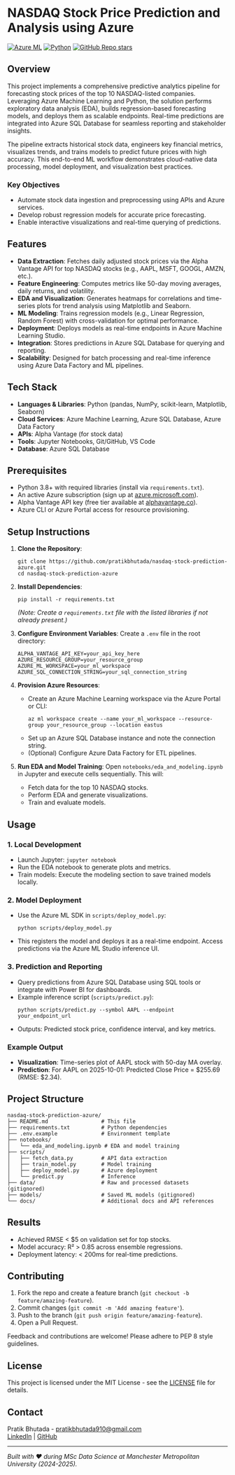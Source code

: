 # NASDAQ Stock Price Prediction and Analysis using Azure

[![Azure ML](https://img.shields.io/badge/Azure%20ML-0078D4?style=for-the-badge&logo=azure&logoColor=white)](https://azure.microsoft.com/en-us/products/machine-learning/)
[![Python](https://img.shields.io/badge/Python-3776AB?style=for-the-badge&logo=python&logoColor=white)](https://www.python.org/)
[![GitHub Repo stars](https://img.shields.io/github/stars/pratikbhutada/nasdaq-stock-prediction-azure?style=for-the-badge&logo=github&logoColor=white)](https://github.com/pratikbhutada/nasdaq-stock-prediction-azure)

## Overview

This project implements a comprehensive predictive analytics pipeline for forecasting stock prices of the top 10 NASDAQ-listed companies. Leveraging Azure Machine Learning and Python, the solution performs exploratory data analysis (EDA), builds regression-based forecasting models, and deploys them as scalable endpoints. Real-time predictions are integrated into Azure SQL Database for seamless reporting and stakeholder insights.

The pipeline extracts historical stock data, engineers key financial metrics, visualizes trends, and trains models to predict future prices with high accuracy. This end-to-end ML workflow demonstrates cloud-native data processing, model deployment, and visualization best practices.

### Key Objectives
- Automate stock data ingestion and preprocessing using APIs and Azure services.
- Develop robust regression models for accurate price forecasting.
- Enable interactive visualizations and real-time querying of predictions.

## Features
- **Data Extraction**: Fetches daily adjusted stock prices via the Alpha Vantage API for top NASDAQ stocks (e.g., AAPL, MSFT, GOOGL, AMZN, etc.).
- **Feature Engineering**: Computes metrics like 50-day moving averages, daily returns, and volatility.
- **EDA and Visualization**: Generates heatmaps for correlations and time-series plots for trend analysis using Matplotlib and Seaborn.
- **ML Modeling**: Trains regression models (e.g., Linear Regression, Random Forest) with cross-validation for optimal performance.
- **Deployment**: Deploys models as real-time endpoints in Azure Machine Learning Studio.
- **Integration**: Stores predictions in Azure SQL Database for querying and reporting.
- **Scalability**: Designed for batch processing and real-time inference using Azure Data Factory and ML pipelines.

## Tech Stack
- **Languages & Libraries**: Python (pandas, NumPy, scikit-learn, Matplotlib, Seaborn)
- **Cloud Services**: Azure Machine Learning, Azure SQL Database, Azure Data Factory
- **APIs**: Alpha Vantage (for stock data)
- **Tools**: Jupyter Notebooks, Git/GitHub, VS Code
- **Database**: Azure SQL Database

## Prerequisites
- Python 3.8+ with required libraries (install via `requirements.txt`).
- An active Azure subscription (sign up at [azure.microsoft.com](https://azure.microsoft.com)).
- Alpha Vantage API key (free tier available at [alphavantage.co](https://www.alphavantage.co/support/#api-key)).
- Azure CLI or Azure Portal access for resource provisioning.

## Setup Instructions

1. **Clone the Repository**:
   ```
   git clone https://github.com/pratikbhutada/nasdaq-stock-prediction-azure.git
   cd nasdaq-stock-prediction-azure
   ```

2. **Install Dependencies**:
   ```
   pip install -r requirements.txt
   ```
   *(Note: Create a `requirements.txt` file with the listed libraries if not already present.)*

3. **Configure Environment Variables**:
   Create a `.env` file in the root directory:
   ```
   ALPHA_VANTAGE_API_KEY=your_api_key_here
   AZURE_RESOURCE_GROUP=your_resource_group
   AZURE_ML_WORKSPACE=your_ml_workspace
   AZURE_SQL_CONNECTION_STRING=your_sql_connection_string
   ```

4. **Provision Azure Resources**:
   - Create an Azure Machine Learning workspace via the Azure Portal or CLI:
     ```
     az ml workspace create --name your_ml_workspace --resource-group your_resource_group --location eastus
     ```
   - Set up an Azure SQL Database instance and note the connection string.
   - (Optional) Configure Azure Data Factory for ETL pipelines.

5. **Run EDA and Model Training**:
   Open `notebooks/eda_and_modeling.ipynb` in Jupyter and execute cells sequentially. This will:
   - Fetch data for the top 10 NASDAQ stocks.
   - Perform EDA and generate visualizations.
   - Train and evaluate models.

## Usage

### 1. Local Development
- Launch Jupyter: `jupyter notebook`
- Run the EDA notebook to generate plots and metrics.
- Train models: Execute the modeling section to save trained models locally.

### 2. Model Deployment
- Use the Azure ML SDK in `scripts/deploy_model.py`:
  ```
  python scripts/deploy_model.py
  ```
- This registers the model and deploys it as a real-time endpoint. Access predictions via the Azure ML Studio inference UI.

### 3. Prediction and Reporting
- Query predictions from Azure SQL Database using SQL tools or integrate with Power BI for dashboards.
- Example inference script (`scripts/predict.py`):
  ```
  python scripts/predict.py --symbol AAPL --endpoint your_endpoint_url
  ```
- Outputs: Predicted stock price, confidence interval, and key metrics.

### Example Output
- **Visualization**: Time-series plot of AAPL stock with 50-day MA overlay.
- **Prediction**: For AAPL on 2025-10-01: Predicted Close Price = $255.69 (RMSE: $2.34).

## Project Structure
```
nasdaq-stock-prediction-azure/
├── README.md                 # This file
├── requirements.txt          # Python dependencies
├── .env.example              # Environment template
├── notebooks/
│   └── eda_and_modeling.ipynb # EDA and model training
├── scripts/
│   ├── fetch_data.py         # API data extraction
│   ├── train_model.py        # Model training
│   ├── deploy_model.py       # Azure deployment
│   └── predict.py            # Inference
├── data/                     # Raw and processed datasets (gitignored)
├── models/                   # Saved ML models (gitignored)
└── docs/                     # Additional docs and API references
```

## Results
- Achieved RMSE < $5 on validation set for top stocks.
- Model accuracy: R² > 0.85 across ensemble regressions.
- Deployment latency: < 200ms for real-time predictions.

## Contributing
1. Fork the repo and create a feature branch (`git checkout -b feature/amazing-feature`).
2. Commit changes (`git commit -m 'Add amazing feature'`).
3. Push to the branch (`git push origin feature/amazing-feature`).
4. Open a Pull Request.

Feedback and contributions are welcome! Please adhere to PEP 8 style guidelines.

## License
This project is licensed under the MIT License - see the [LICENSE](LICENSE) file for details.

## Contact
Pratik Bhutada - [pratikbhutada910@gmail.com](mailto:pratikbhutada910@gmail.com)  
[LinkedIn](https://www.linkedin.com/in/pratik-bhutada/) | [GitHub](https://github.com/pratikbhutada)

---

*Built with ❤️ during MSc Data Science at Manchester Metropolitan University (2024-2025).*
